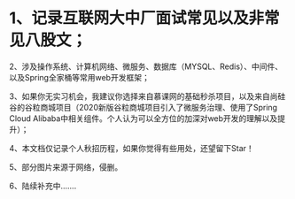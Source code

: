 # 1、记录互联网大中厂面试常见以及非常见八股文；

2、涉及操作系统、计算机网络、微服务、数据库（MYSQL、Redis）、中间件、以及Spring全家桶等常用web开发框架；

3、如果你无实习机会，我建议你选择来自慕课网的基础秒杀项目，以及来自尚硅谷的谷粒商城项目（2020新版谷粒商城项目引入了微服务治理、使用了Spring Cloud Alibaba中相关组件。个人认为可以全方位的加深对web开发的理解以及提升）；

4、本文档仅记录个人秋招历程，如果你觉得有些用处，还望留下Star！

5、部分图片来源于网络，侵删。

6、陆续补充中.......
